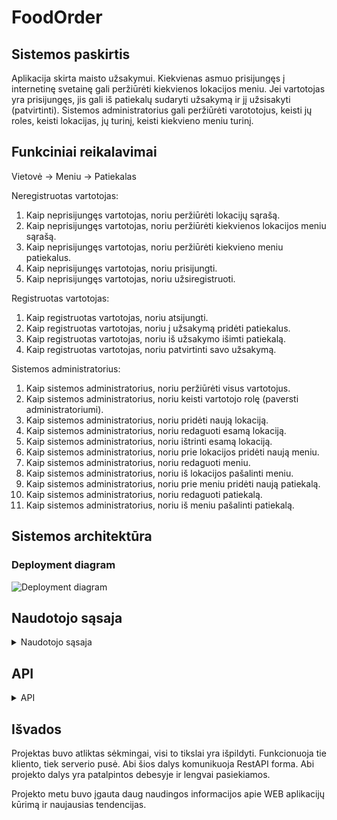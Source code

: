 # FoodOrder

## Sistemos paskirtis

Aplikacija skirta maisto užsakymui. Kiekvienas asmuo prisijungęs į internetinę svetainę gali peržiūrėti kiekvienos lokacijos meniu. Jei vartotojas yra prisijungęs, jis gali iš patiekalų sudaryti užsakymą ir jį užsisakyti (patvirtinti). Sistemos administratorius gali peržiūrėti varototojus, keisti jų roles, keisti lokacijas, jų turinį, keisti kiekvieno meniu turinį.

## Funkciniai reikalavimai

Vietovė -> Meniu -> Patiekalas

Neregistruotas vartotojas:
1.	Kaip neprisijungęs vartotojas, noriu peržiūrėti lokacijų sąrašą.
2.  Kaip neprisijungęs vartotojas, noriu peržiūrėti kiekvienos lokacijos meniu sąrašą.
3.  Kaip neprisijungęs vartotojas, noriu peržiūrėti kiekvieno meniu patiekalus.
4.	Kaip neprisijungęs vartotojas, noriu prisijungti.
5.	Kaip neprisijungęs vartotojas, noriu užsiregistruoti.


Registruotas vartotojas:
1.	Kaip registruotas vartotojas, noriu atsijungti.
2.	Kaip registruotas vartotojas, noriu į užsakymą pridėti patiekalus.
3.  Kaip registruotas vartotojas, noriu iš užsakymo išimti patiekalą.
4.	Kaip registruotas vartotojas, noriu patvirtinti savo užsakymą.


Sistemos administratorius:
1.	Kaip sistemos administratorius, noriu peržiūrėti visus vartotojus.
2.	Kaip sistemos administratorius, noriu keisti vartotojo rolę (paversti administratoriumi).
3.	Kaip sistemos administratorius, noriu pridėti naują lokaciją.
4.	Kaip sistemos administratorius, noriu redaguoti esamą lokaciją.
5.	Kaip sistemos administratorius, noriu ištrinti esamą lokaciją.
6.	Kaip sistemos administratorius, noriu prie lokacijos pridėti naują meniu.
7.	Kaip sistemos administratorius, noriu redaguoti meniu.
8.	Kaip sistemos administratorius, noriu iš lokacijos pašalinti meniu.
9.  Kaip sistemos administratorius, noriu prie meniu pridėti naują patiekalą.
10.  Kaip sistemos administratorius, noriu redaguoti patiekalą.
11.  Kaip sistemos administratorius, noriu iš meniu pašalinti patiekalą.


## Sistemos architektūra

### Deployment diagram

![Deployment diagram](https://i.imgur.com/JeZT04a.png)

## Naudotojo sąsaja

<details>
<summary>Naudotojo sąsaja</summary>

### Pagrindinis puslapis

![Pagrindinis puslapis](https://i.imgur.com/YMQGWBW.png)

### Lokacijų sąrašas

![Lokacijų sąrašas](https://i.imgur.com/1byEXsA.png)

### Lokacijos pridėjimas

![Lokacijos pridėjimas](https://i.imgur.com/8dxMMAE.png)

### Lokacijos redagavimas

![Lokacijos redagavimas](https://i.imgur.com/i9wccPH.png)

### Lokacijos trynimas

![Lokacijos trynimas](https://i.imgur.com/oo6KbfN.png)

### Meniu sąrašas

![Meniu sąrašas](https://i.imgur.com/Tyl76bX.png)

### Meniu pridėjimas

![Meniu pridėjimas](https://i.imgur.com/qnUas22.png)

### Meniu redagavimas

![Meniu redagavimas](https://i.imgur.com/08DucKs.png)

### Meniu trynimas

![Meniu trynimas](https://i.imgur.com/MCFsGAA.png)

### Patiekalų sąrašas

![Patiekalų sąrašas](https://i.imgur.com/pdoMKyk.png)

### Patiekalo pridėjimas

![Patiekalo pridėjimas](https://i.imgur.com/8HrQGeq.png)

### Patiekalo redagavimas

![Patiekalo redagavimas](https://i.imgur.com/eUhO3kA.png)

### Patiekalo trynimas

![Patiekalo trynimas](https://i.imgur.com/nYA38Cc.png)

### Užsakymai

![Užsakymai](https://i.imgur.com/AO8UPlW.png)

### Krepšelis

![Krepšelis](https://i.imgur.com/mjn7bac.png)

### Admin panelė

![DAdmin panelė](https://i.imgur.com/d2f2lNp.png)

### Vartotojų sąrašas

![Vartotojų sąrašas](https://i.imgur.com/brsKdl9.png)

### Vartotojo rolės keitimas

![Vartotojo rolės keitimas](https://i.imgur.com/wsgoybl.png)

</details>

## API

<details>
<summary>API</summary>

## Locations

### Get all locations
| Locations | /locations/ |
|-------------|-------------|
| URL | /locations/ |
| Method | GET |
| Parameters | <!-- --> |
| HTTP responses | 200 - success, 404 - not found |
| Requires authentication | No |

#### Example
Example Request: GET /locations/ 


Example Response: 200 OK

Example Response Body: 
```
[
    {
        "_id": "633f0d09798d5c219b3d1d20",
        "country": "Germany",
        "city": "Frankfurt",
        "address": "Brzzz st. 100",
        "__v": 0
    },
    {
        "_id": "634341e7772aea9d34b42be2",
        "country": "Lithuania",
        "city": "Vilnius",
        "address": "Vilnius st. 39",
        "__v": 0
    },
    {
        "_id": "63434755b7909c7f9b626d3a",
        "country": "USA",
        "city": "Washington, DC",
        "address": "Biggest st. 1",
        "__v": 0
    },
    {
        "_id": "6396088c57fbf7e71d3172d7",
        "country": "Good",
        "city": "Better",
        "address": "Best",
        "__v": 0
    }
]
```

### Add a new location
| Locations | /locations/ |
|-------------|-------------|
| URL | /locations/ |
| Method | POST |
| Parameters | Country (string), City (string), Address (string) |
| HTTP responses | 201 - success, 400 - wrong parameters, 401 - not authorized, 403 - forbidden |
| Requires authentication | Yes, admin |

#### Example
Example Request: POST /locations/ 

Example Request Headers: 
```
Bearer Token: eyJhbGciOiJIUzI1NiIsInR5cCI6IkpXVCJ9.eyJlbWFpbCI6ImFkbWluQGdtYWlsLmNvbSIsInVzZXJuYW1lIjoiYWRtaW4iLCJyb2xlIjoiQWRtaW4iLCJpYXQiOjE2NzA3OTQyMjcsImV4cCI6MTY3MDc5NDgyN30.x5k604ShaaU1ODtH0OTQ7y3mB41HZX_pXC0L5RObTjw
```

Example Request Body:
```
{
    "country": "Lithuania",
    "city": "Vilnius",
    "address": "Vilnius st. 39"
}
```

Example Response: 201 Created

Example Response Body: 
```
{
    "country": "Lithuania",
    "city": "Vilnius",
    "address": "Vilnius st. 39",
    "_id": "63964c1b8b991399cd75db76",
    "__v": 0
}
```

### Get a location
| Locations | /locations/{locationId} |
|-------------|-------------|
| URL | /locations/{locationId} |
| Method | GET |
| Parameters | <!-- --> |
| HTTP responses | 200 - success, 404 - not found |
| Requires authentication | No |

#### Example
Example Request: GET /locations/63964c1b8b991399cd75db76


Example Response: 200 OK

Example Response Body: 
```
{
    "_id": "63964c1b8b991399cd75db76",
    "country": "Lithuania",
    "city": "Vilnius",
    "address": "Vilnius st. 39",
    "__v": 0
}
```

### Delete a location
| Locations | /locations/{locationId} |
|-------------|-------------|
| URL | /locations/{locationId} |
| Method | DELETE |
| Parameters | <!-- --> |
| HTTP responses | 200 - success, 404 - not found, 401 - not authorized, 403 - forbidden |
| Requires authentication | Yes, admin |

#### Example
Example Request: DELETE /locations/63964c1b8b991399cd75db76

Example Request Headers: 
```
Bearer Token: eyJhbGciOiJIUzI1NiIsInR5cCI6IkpXVCJ9.eyJlbWFpbCI6ImFkbWluQGdtYWlsLmNvbSIsInVzZXJuYW1lIjoiYWRtaW4iLCJyb2xlIjoiQWRtaW4iLCJpYXQiOjE2NzA3OTQyMjcsImV4cCI6MTY3MDc5NDgyN30.x5k604ShaaU1ODtH0OTQ7y3mB41HZX_pXC0L5RObTjw
```


Example Response: 200 OK

Example Response Body: 
```
{
    "acknowledged": true,
    "deletedCount": 1
}
```

### Update a location
| Locations | /locations/{locationId} |
|-------------|-------------|
| URL | /locations/{locationId} |
| Method | PATCH |
| Parameters | Country (string), City (string), Address (string) |
| HTTP responses | 200 - success, 400 - wrong parameters, 401 - not authorized, 403 - forbidden, 404 - not found |
| Requires authentication | Yes, admin |

#### Example
Example Request: PATCH /locations/63964c1b8b991399cd75db76

Example Request Headers: 
```
Bearer Token: eyJhbGciOiJIUzI1NiIsInR5cCI6IkpXVCJ9.eyJlbWFpbCI6ImFkbWluQGdtYWlsLmNvbSIsInVzZXJuYW1lIjoiYWRtaW4iLCJyb2xlIjoiQWRtaW4iLCJpYXQiOjE2NzA3OTQyMjcsImV4cCI6MTY3MDc5NDgyN30.x5k604ShaaU1ODtH0OTQ7y3mB41HZX_pXC0L5RObTjw
```

Example Request Body:
```
{
    "country": "Lithuania",
    "city": "Vilnius",
    "address": "Vilnius st. 39"
}
```

Example Response: 200 OK

Example Response Body: 
```
{
    "country": "Lithuania",
    "city": "Vilnius",
    "address": "Vilnius st. 39",
    "_id": "63964c1b8b991399cd75db76",
    "__v": 0
}
```

## Menus

### Get all menus of a certain location
| Menus | /locations/{locationId}/menus/ |
|-------------|-------------|
| URL | /locations/{locationId}/menus/ |
| Method | GET |
| Parameters | <!-- --> |
| HTTP responses | 200 - success, 404 - not found |
| Requires authentication | No |

#### Example
Example Request: GET /locations/633f0d09798d5c219b3d1d20/menus


Example Response: 200 OK

Example Response Body: 
```
[
    {
        "_id": "634344dd3f4278ff0e6a1394",
        "name": "Sushi",
        "description": "Most japanese thing you've ever tasted!",
        "creationDate": "2022-10-09T22:02:05.325Z",
        "lastUpdateDate": "2022-12-11T01:19:48.612Z",
        "location": "633f0d09798d5c219b3d1d20",
        "__v": 0,
        "image": "https://media.istockphoto.com/id/1053854126/photo/all-you-can-eat-sushi.jpg?s=170667a&w=0&k=20&c=5yy6ncoY2JjqBtIQszD8fFHyV0PYkBtJYPTCIfRpvVA="
    },
    {
        "_id": "6343453d3f4278ff0e6a1396",
        "name": "Traditional food",
        "description": "Stick to the tradition!",
        "creationDate": "2022-10-09T22:03:41.544Z",
        "lastUpdateDate": "2022-12-11T00:13:43.511Z",
        "location": "633f0d09798d5c219b3d1d20",
        "__v": 0,
        "image": "https://www.chefspencil.com/wp-content/uploads/All-Aspects-of-German-Cuisine.jpg"
    },
    {
        "_id": "6391f4f638348b4f8be9fdf6",
        "name": "asd",
        "description": "sdsdsdsd",
        "creationDate": "2022-12-08T14:30:14.672Z",
        "lastUpdateDate": "2022-12-08T14:30:19.031Z",
        "location": "633f0d09798d5c219b3d1d20",
        "__v": 0
    }
]
```

### Add a new menu to a location
| Menus | /locations/{locationId}/menus/ |
|-------------|-------------|
| URL | /locations/{locationId}/menus/ |
| Method | POST |
| Parameters | Name (string), Image (string), Description (string) |
| HTTP responses | 201 - success, 400 - wrong parameters, 401 - not authorized, 403 - forbidden |
| Requires authentication | Yes, admin |

#### Example
Example Request: POST /locations/633f0d09798d5c219b3d1d20/menus

Example Request Headers: 
```
Bearer Token: eyJhbGciOiJIUzI1NiIsInR5cCI6IkpXVCJ9.eyJlbWFpbCI6ImFkbWluQGdtYWlsLmNvbSIsInVzZXJuYW1lIjoiYWRtaW4iLCJyb2xlIjoiQWRtaW4iLCJpYXQiOjE2NzA3OTQyMjcsImV4cCI6MTY3MDc5NDgyN30.x5k604ShaaU1ODtH0OTQ7y3mB41HZX_pXC0L5RObTjw
```

Example Request Body:
```
{
    "name": "Traditional food",
    "image": "https://i.imgur.com/JeZT04a.png",
    "description": "Stick to the tradition!"
}
```

Example Response: 201 Created

Example Response Body: 
```
{
    "name": "Traditional food",
    "image": "https://i.imgur.com/JeZT04a.png",
    "description": "Stick to the tradition!",
    "creationDate": "2022-12-11T21:40:25.747Z",
    "lastUpdateDate": "2022-12-11T21:40:25.747Z",
    "location": "633f0d09798d5c219b3d1d20",
    "_id": "63964e49a2d927f3f270eed2",
    "__v": 0
}
```

### Get a single menu of a certain location
| Menus | /locations/{locationId}/menus/{menuId} |
|-------------|-------------|
| URL | /locations/{locationId}/menus/{menuId} |
| Method | GET |
| Parameters | <!-- --> |
| HTTP responses | 200 - success, 404 - not found |
| Requires authentication | No |

#### Example
Example Request: GET /locations/633f0d09798d5c219b3d1d20/menus/63964e49a2d927f3f270eed2


Example Response: 200 OK

Example Response Body: 
```
{
    "_id": "63964e49a2d927f3f270eed2",
    "name": "Traditional food",
    "image": "https://i.imgur.com/JeZT04a.png",
    "description": "Stick to the tradition!",
    "creationDate": "2022-12-11T21:40:25.747Z",
    "lastUpdateDate": "2022-12-11T21:40:25.747Z",
    "location": "633f0d09798d5c219b3d1d20",
    "__v": 0
}
```

### Delete a menu of a certain location
| Menus | /locations/{locationId}/menus/{menuId} |
|-------------|-------------|
| URL | /locations/{locationId}/menus/{menuId} |
| Method | DELETE |
| Parameters | <!-- --> |
| HTTP responses | 200 - success, 401 - not authorized, 403 - forbidden, 404 - not found |
| Requires authentication | Yes, admin |

#### Example
Example Request: DELETE /locations/633f0d09798d5c219b3d1d20/menus/63964e49a2d927f3f270eed2

Example Request Headers: 
```
Bearer Token: eyJhbGciOiJIUzI1NiIsInR5cCI6IkpXVCJ9.eyJlbWFpbCI6ImFkbWluQGdtYWlsLmNvbSIsInVzZXJuYW1lIjoiYWRtaW4iLCJyb2xlIjoiQWRtaW4iLCJpYXQiOjE2NzA3OTQyMjcsImV4cCI6MTY3MDc5NDgyN30.x5k604ShaaU1ODtH0OTQ7y3mB41HZX_pXC0L5RObTjw
```


Example Response: 200 OK

Example Response Body: 
```
{
    "acknowledged": true,
    "deletedCount": 1
}
```

### Update a menu of a certain location
| Menus | /locations/{locationId}/menus/{menuId} |
|-------------|-------------|
| URL | /locations/{locationId}/menus/{menuId} |
| Method | PATCH |
| Parameters | Name (string), Image (string), Description (string) |
| HTTP responses | 200 - success, 400 - wrong parameters, 401 - not authorized, 403 - forbidden, 404 - not found |
| Requires authentication | Yes, admin |

#### Example
Example Request: PATCH /locations/633f0d09798d5c219b3d1d20/menus/63964e49a2d927f3f270eed2

Example Request Headers: 
```
Bearer Token: eyJhbGciOiJIUzI1NiIsInR5cCI6IkpXVCJ9.eyJlbWFpbCI6ImFkbWluQGdtYWlsLmNvbSIsInVzZXJuYW1lIjoiYWRtaW4iLCJyb2xlIjoiQWRtaW4iLCJpYXQiOjE2NzA3OTQyMjcsImV4cCI6MTY3MDc5NDgyN30.x5k604ShaaU1ODtH0OTQ7y3mB41HZX_pXC0L5RObTjw
```

Example Request Body:
```
{
    "name": "Traditional food",
    "image": "https://i.imgur.com/JeZT04a.png",
    "description": "Stick to the tradition!"
}
```

Example Response: 200 OK

Example Response Body: 
```
{
    "name": "Traditional food",
    "image": "https://i.imgur.com/JeZT04a.png",
    "description": "Stick to the tradition!",
    "creationDate": "2022-12-11T21:40:25.747Z",
    "lastUpdateDate": "2022-12-11T21:40:25.747Z",
    "location": "633f0d09798d5c219b3d1d20",
    "_id": "63964e49a2d927f3f270eed2",
    "__v": 0
}
```

## Dishes

### Get all dishes of a certain menu of a certain location
| Dishes | /locations/{locationId}/menus/{menuId}/dishes |
|-------------|-------------|
| URL | /locations/{locationId}/menus/{menuId}/dishes |
| Method | GET |
| Parameters | <!-- --> |
| HTTP responses | 200 - success, 404 - not found |
| Requires authentication | No |

#### Example
Example Request: GET /locations/633f0d09798d5c219b3d1d20/menus/634344dd3f4278ff0e6a1394/dishes


Example Response: 200 OK

Example Response Body: 
```
[
    {
        "_id": "634347a9b7909c7f9b626d43",
        "name": "Sushi 1",
        "description": "Some fish and some rice",
        "price": {
            "$numberDecimal": "3.11"
        },
        "menu": "634344dd3f4278ff0e6a1394",
        "__v": 0,
        "image": "https://media.healthyfood.com/wp-content/uploads/2017/03/Sushi_in_10_steps.jpg"
    },
    {
        "_id": "634347b5b7909c7f9b626d45",
        "name": "Sushi 2",
        "description": "Cucumber and rice",
        "price": {
            "$numberDecimal": "2.09"
        },
        "menu": "634344dd3f4278ff0e6a1394",
        "__v": 0,
        "image": "https://www.mashed.com/img/gallery/easy-cucumber-roll-recipe/l-intro-1634129609.jpg"
    }
]
```

### Add a dish to a certain menu of a certain location
| Dishes | /locations/{locationId}/menus/{menuId}/dishes |
|-------------|-------------|
| URL | /locations/{locationId}/menus/{menuId}/dishes |
| Method | POST |
| Parameters | Name (string), Image (string), Description (string), Price (string) |
| HTTP responses | 200 - success, 400 - wrong arguments, 401 - not authorized, 403 - forbidden |
| Requires authentication | Yes, admin |

#### Example
Example Request: POST /locations/633f0d09798d5c219b3d1d20/menus/634344dd3f4278ff0e6a1394/dishes

Example Request Headers: 
```
Bearer Token: eyJhbGciOiJIUzI1NiIsInR5cCI6IkpXVCJ9.eyJlbWFpbCI6ImFkbWluQGdtYWlsLmNvbSIsInVzZXJuYW1lIjoiYWRtaW4iLCJyb2xlIjoiQWRtaW4iLCJpYXQiOjE2NzA3OTQyMjcsImV4cCI6MTY3MDc5NDgyN30.x5k604ShaaU1ODtH0OTQ7y3mB41HZX_pXC0L5RObTjw
```

Example Request Body:
```
{
    "name": "Chicken",
    "image": "https://i.imgur.com/JeZT04a.png",
    "description": "Very tasty chicken",
    "price": 3.09
}
```

Example Response: 201 Created

Example Response Body: 
```
{
    "name": "Chicken",
    "image": "https://i.imgur.com/JeZT04a.png",
    "description": "Very tasty chicken",
    "price": {
        "$numberDecimal": "3.09"
    },
    "menu": "634344dd3f4278ff0e6a1394",
    "_id": "639650d753c381f5ed3def2f",
    "__v": 0
}
```

### Get a dish from a certain menu of a certain location
| Dishes | /locations/{locationId}/menus/{menuId}/dishes/{dishId} |
|-------------|-------------|
| URL | /locations/{locationId}/menus/{menuId}/dishes/{dishId} |
| Method | GET |
| Parameters | <!-- --> |
| HTTP responses | 200 - success, 404 - not found |
| Requires authentication | No |

#### Example
Example Request: GET /locations/633f0d09798d5c219b3d1d20/menus/63964e49a2d927f3f270eed2/dishes/639650d753c381f5ed3def2f


Example Response: 200 OK

Example Response Body: 
```
{
    "_id": "639650d753c381f5ed3def2f",
    "name": "Chicken",
    "image": "https://i.imgur.com/JeZT04a.png",
    "description": "Very tasty chicken",
    "price": {
        "$numberDecimal": "3.09"
    },
    "menu": "634344dd3f4278ff0e6a1394",
    "__v": 0
}
```

### Delete a dish from a certain menu of a certain location
| Dishes | /locations/{locationId}/menus/{menuId}/dishes/{dishId} |
|-------------|-------------|
| URL | /locations/{locationId}/menus/{menuId}/dishes/{dishId} |
| Method | DELETE |
| Parameters | <!-- --> |
| HTTP responses | 200 - success, 401 - not authorized, 403 - forbidden, 404 - not found |
| Requires authentication | Yes, admin |

#### Example
Example Request: DELETE /locations/633f0d09798d5c219b3d1d20/menus/63964e49a2d927f3f270eed2/dishes/639650d753c381f5ed3def2f

Example Request Headers: 
```
Bearer Token: eyJhbGciOiJIUzI1NiIsInR5cCI6IkpXVCJ9.eyJlbWFpbCI6ImFkbWluQGdtYWlsLmNvbSIsInVzZXJuYW1lIjoiYWRtaW4iLCJyb2xlIjoiQWRtaW4iLCJpYXQiOjE2NzA3OTQyMjcsImV4cCI6MTY3MDc5NDgyN30.x5k604ShaaU1ODtH0OTQ7y3mB41HZX_pXC0L5RObTjw
```


Example Response: 200 OK

Example Response Body: 
```
{
    "acknowledged": true,
    "deletedCount": 1
}
```

### Update a dish of a certain menu of a certain location
| Dishes | /locations/{locationId}/menus/{menuId}/dishes/{dishId} |
|-------------|-------------|
| URL | /locations/{locationId}/menus/{menuId}/dishes/{dishId} |
| Method | PATCH |
| Parameters | Name (string), Image (string), Description (string), Price (string) |
| HTTP responses | 200 - success, 401 - not authorized, 403 - forbidden, 404 - not found |
| Requires authentication | Yes, admin |

#### Example
Example Request: PATCH /locations/633f0d09798d5c219b3d1d20/menus/63964e49a2d927f3f270eed2/dishes/639650d753c381f5ed3def2f

Example Request Headers: 
```
Bearer Token: eyJhbGciOiJIUzI1NiIsInR5cCI6IkpXVCJ9.eyJlbWFpbCI6ImFkbWluQGdtYWlsLmNvbSIsInVzZXJuYW1lIjoiYWRtaW4iLCJyb2xlIjoiQWRtaW4iLCJpYXQiOjE2NzA3OTQyMjcsImV4cCI6MTY3MDc5NDgyN30.x5k604ShaaU1ODtH0OTQ7y3mB41HZX_pXC0L5RObTjw
```

Example Request Body:
```
{
    "name": "Chicken",
    "image": "https://i.imgur.com/JeZT04a.png",
    "description": "Very tasty chicken",
    "price": 3.09
}
```

Example Response: 200 OK

Example Response Body: 
```
{
    "_id": "639650d753c381f5ed3def2f",
    "name": "Chicken",
    "image": "https://i.imgur.com/JeZT04a.png",
    "description": "Very tasty chicken",
    "price": {
        "$numberDecimal": "3.09"
    },
    "menu": "634344dd3f4278ff0e6a1394",
    "__v": 0
}
```

## Orders

### Get all orders of a user
| Orders | /users/:userId/orders |
|-------------|-------------|
| URL | /users/:userId/orders |
| Method | GET |
| Parameters | <!-- --> |
| HTTP responses | 200 - success, 401 - not authorized, 403 - forbidden, 404 - not found |
| Requires authentication | Yes, same user whose order it is |

#### Example
Example Request: GET /users/6362c5992336780314bc384a/orders/


Example Response: 200 OK

Example Response Body: 
```
[
    {
        "_id": "63717c2829f112e502e8875c",
        "user": {
            "_id": "6362c5992336780314bc384a",
            "email": "admin@gmail.com",
            "username": "admin",
            "password": "$2b$10$kRq.rE9IfROwqusl0OALPuBNiM.AKT.LDi.sZuKE/5yHISU4hqUEm",
            "joinDate": "2022-11-02T19:31:37.001Z",
            "lastJoinDate": "2022-12-11T21:54:18.179Z",
            "role": "Admin",
            "__v": 0
        },
        "dishes": [
            {
                "_id": "634347a9b7909c7f9b626d43",
                "name": "Sushi 1",
                "description": "Some fish and some rice",
                "price": {
                    "$numberDecimal": "3.11"
                },
                "menu": "634344dd3f4278ff0e6a1394",
                "__v": 0,
                "image": "https://media.healthyfood.com/wp-content/uploads/2017/03/Sushi_in_10_steps.jpg"
            },
            {
                "_id": "634347b5b7909c7f9b626d45",
                "name": "Sushi 2",
                "description": "Cucumber and rice",
                "price": {
                    "$numberDecimal": "2.09"
                },
                "menu": "634344dd3f4278ff0e6a1394",
                "__v": 0,
                "image": "https://www.mashed.com/img/gallery/easy-cucumber-roll-recipe/l-intro-1634129609.jpg"
            }
        ],
        "paid": false,
        "completed": false,
        "__v": 0
    },
    {
        "_id": "63717d9fbcf436b9c16dcfec",
        "user": {
            "_id": "6362c5992336780314bc384a",
            "email": "admin@gmail.com",
            "username": "admin",
            "password": "$2b$10$kRq.rE9IfROwqusl0OALPuBNiM.AKT.LDi.sZuKE/5yHISU4hqUEm",
            "joinDate": "2022-11-02T19:31:37.001Z",
            "lastJoinDate": "2022-12-11T21:54:18.179Z",
            "role": "Admin",
            "__v": 0
        },
        "dishes": [
            {
                "_id": "634347a9b7909c7f9b626d43",
                "name": "Sushi 1",
                "description": "Some fish and some rice",
                "price": {
                    "$numberDecimal": "3.11"
                },
                "menu": "634344dd3f4278ff0e6a1394",
                "__v": 0,
                "image": "https://media.healthyfood.com/wp-content/uploads/2017/03/Sushi_in_10_steps.jpg"
            },
            {
                "_id": "634347b5b7909c7f9b626d45",
                "name": "Sushi 2",
                "description": "Cucumber and rice",
                "price": {
                    "$numberDecimal": "2.09"
                },
                "menu": "634344dd3f4278ff0e6a1394",
                "__v": 0,
                "image": "https://www.mashed.com/img/gallery/easy-cucumber-roll-recipe/l-intro-1634129609.jpg"
            }
        ],
        "paid": false,
        "completed": false,
        "__v": 0
    }
]
```

### Add a new order for a user
| Orders | /users/:userId/orders |
|-------------|-------------|
| URL | /users/:userId/orders |
| Method | POST |
| Parameters | Dishes (Array of Dish), Paid (Boolean), Completed (Boolean) |
| HTTP responses | 201 - success, 400 - wrong parameters, 401 - not authorized, 403 - forbidden |
| Requires authentication | Yes, same user whose order it is |

#### Example
Example Request: POST /users/6362c5992336780314bc384a/orders/

Example Request Headers: 
```
Bearer Token: eyJhbGciOiJIUzI1NiIsInR5cCI6IkpXVCJ9.eyJlbWFpbCI6ImFkbWluQGdtYWlsLmNvbSIsInVzZXJuYW1lIjoiYWRtaW4iLCJyb2xlIjoiQWRtaW4iLCJpYXQiOjE2NzA3OTQyMjcsImV4cCI6MTY3MDc5NDgyN30.x5k604ShaaU1ODtH0OTQ7y3mB41HZX_pXC0L5RObTjw
```

Example Request Body:
```
{
    "dishes": ["634347a9b7909c7f9b626d43", "634347b5b7909c7f9b626d45"],
    "paid": false,
    "completed": true
}
```

Example Response: 201 Created

Example Response Body: 
```
{
    "user": "6362c5992336780314bc384a",
    "dishes": [
        "634347a9b7909c7f9b626d43",
        "634347b5b7909c7f9b626d45"
    ],
    "paid": false,
    "completed": false,
    "_id": "6396520653c381f5ed3def46",
    "__v": 0
}
```

### Get an order of a user
| Orders | /users/:userId/orders/{orderId} |
|-------------|-------------|
| URL | /users/:userId/orders/{orderId}} |
| Method | GET |
| Parameters | <!-- --> |
| HTTP responses | 200 - success, 401 - not authorized, 403 - forbidden |
| Requires authentication | Yes, same user whose order it is |

#### Example
Example Request: GET /users/6362c5992336780314bc384a/orders/6396520653c381f5ed3def46

Example Request Headers: 
```
Bearer Token: eyJhbGciOiJIUzI1NiIsInR5cCI6IkpXVCJ9.eyJlbWFpbCI6ImFkbWluQGdtYWlsLmNvbSIsInVzZXJuYW1lIjoiYWRtaW4iLCJyb2xlIjoiQWRtaW4iLCJpYXQiOjE2NzA3OTQyMjcsImV4cCI6MTY3MDc5NDgyN30.x5k604ShaaU1ODtH0OTQ7y3mB41HZX_pXC0L5RObTjw
```

Example Response: 200 OK

Example Response Body: 
```
{
    "_id": "639650d753c381f5ed3def2f",
    "name": "Chicken",
    "image": "https://i.imgur.com/JeZT04a.png",
    "description": "Very tasty chicken",
    "price": {
        "$numberDecimal": "3.09"
    },
    "menu": "634344dd3f4278ff0e6a1394",
    "__v": 0
}
```

### Delete an order of a user
| Orders | /users/:userId/orders/{orderId} |
|-------------|-------------|
| URL | /users/:userId/orders/{orderId} |
| Method | DELETE |
| Parameters | <!-- --> |
| HTTP responses | 200 - success, 401 - not authorized, 403 - forbidden |
| Requires authentication | Yes, same user whose order it is |

#### Example
Example Request: DELETE /users/6362c5992336780314bc384a/orders/6396520653c381f5ed3def46

Example Request Headers: 
```
Bearer Token: eyJhbGciOiJIUzI1NiIsInR5cCI6IkpXVCJ9.eyJlbWFpbCI6ImFkbWluQGdtYWlsLmNvbSIsInVzZXJuYW1lIjoiYWRtaW4iLCJyb2xlIjoiQWRtaW4iLCJpYXQiOjE2NzA3OTQyMjcsImV4cCI6MTY3MDc5NDgyN30.x5k604ShaaU1ODtH0OTQ7y3mB41HZX_pXC0L5RObTjw
```


Example Response: 200 OK

Example Response Body: 
```
{
    "acknowledged": true,
    "deletedCount": 1
}
```

### Update an order of a user
| Orders | /users/:userId/orders/{orderId} |
|-------------|-------------|
| URL | /users/:userId/orders/{orderId} |
| Method | PATCH |
| Parameters | Dishes (Array of Dish), Paid (Boolean), Completed (Boolean) |
| HTTP responses | 200 - success, 400 - wrong parameters, 401 - not authorized, 403 - forbidden |
| Requires authentication | Yes, same user whose order it is |

#### Example
Example Request: PATCH /users/6362c5992336780314bc384a/orders/6396520653c381f5ed3def46

Example Request Headers: 
```
Bearer Token: eyJhbGciOiJIUzI1NiIsInR5cCI6IkpXVCJ9.eyJlbWFpbCI6ImFkbWluQGdtYWlsLmNvbSIsInVzZXJuYW1lIjoiYWRtaW4iLCJyb2xlIjoiQWRtaW4iLCJpYXQiOjE2NzA3OTQyMjcsImV4cCI6MTY3MDc5NDgyN30.x5k604ShaaU1ODtH0OTQ7y3mB41HZX_pXC0L5RObTjw
```

Example Request Body:
```
{
    "dishes": ["634347a9b7909c7f9b626d43", "634347b5b7909c7f9b626d45"],
    "paid": false,
    "completed": true
}
```

Example Response: 200 OK

Example Response Body: 
```
{
    "user": "6362c5992336780314bc384a",
    "dishes": [
        "634347a9b7909c7f9b626d43",
        "634347b5b7909c7f9b626d45"
    ],
    "paid": false,
    "completed": false,
    "_id": "6396520653c381f5ed3def46",
    "__v": 0
}
```

## Users

### Get all users
| Users | /users/ |
|-------------|-------------|
| URL | /users/ |
| Method | GET |
| Parameters | <!-- --> |
| HTTP responses | 200 - success, 401 - not authorized, 403 - forbidden, 404 - not found |
| Requires authentication | Yes, admin |

#### Example
Example Request: GET /users/


Example Response: 200 OK

Example Response Body: 
```
[
    {
        "_id": "6362b9f231cd11f1aec6d9c2",
        "email": "user@gmail.com",
        "username": "user",
        "joinDate": "2022-11-02T18:41:54.869Z",
        "lastJoinDate": "2022-12-11T21:30:23.323Z",
        "role": "User",
        "__v": 0
    },
    {
        "_id": "6362c5992336780314bc384a",
        "email": "admin@gmail.com",
        "username": "admin",
        "joinDate": "2022-11-02T19:31:37.001Z",
        "lastJoinDate": "2022-12-11T22:16:00.943Z",
        "role": "Admin",
        "__v": 0
    },
    {
        "_id": "6390a72ce8510a833d6d9292",
        "email": "newtest@gmail.com",
        "username": "newtest",
        "joinDate": "2022-12-07T14:46:04.161Z",
        "lastJoinDate": "2022-12-07T14:46:04.161Z",
        "role": "User",
        "__v": 0
    }
]
```

### Register
| Users | /users/ |
|-------------|-------------|
| URL | /users/ |
| Method | POST |
| Parameters | Email (string), Username (string), Password (string) |
| HTTP responses | 201 - success, 400 - wrong parameters |
| Requires authentication | No |

#### Example
Example Request: POST /users/

Example Request Body:
```
{
    "email": "newtest1@gmail.com",
    "username": "newtest1",
    "password": "asdasd"
}
```

Example Response: 201 Created

Example Response Body: 
```
{
    "message": "User created successfully",
    "accessToken": "eyJhbGciOiJIUzI1NiIsInR5cCI6IkpXVCJ9.eyJlbWFpbCI6Im5ld3Rlc3QxQGdtYWlsLmNvbSIsInVzZXJuYW1lIjoibmV3dGVzdDEiLCJyb2xlIjoiVXNlciIsImlhdCI6MTY3MDc5NzA0MywiZXhwIjoxNjcwNzk3NjQzfQ.d7zC4pNCAauOkVrk2g_xdP50YOWj9vtrC0mM6Rlthb8",
    "refreshToken": "eyJhbGciOiJIUzI1NiIsInR5cCI6IkpXVCJ9.eyJlbWFpbCI6Im5ld3Rlc3QxQGdtYWlsLmNvbSIsInVzZXJuYW1lIjoibmV3dGVzdDEiLCJyb2xlIjoiVXNlciIsImlhdCI6MTY3MDc5NzA0M30.9-fQwPNIHRKOdf2ABKSpCXFwBUJ96nV4AdWOpRUJk2Q"
}
```

### Update user role
| Users | /users/{userId}/roles |
|-------------|-------------|
| URL | /users/{userId}/roles |
| Method | PATCH |
| Parameters | Role (string (User or Admin)) |
| HTTP responses | 200 - success, 400 - wrong parameters, 401 - not authorized, 403 - forbidden, 404 - not found |
| Requires authentication | Yes, admin |

#### Example
Example Request: PATCH /users/6362c5992336780314bc384a/roles/

Example Request Headers: 
```
Bearer Token: eyJhbGciOiJIUzI1NiIsInR5cCI6IkpXVCJ9.eyJlbWFpbCI6ImFkbWluQGdtYWlsLmNvbSIsInVzZXJuYW1lIjoiYWRtaW4iLCJyb2xlIjoiQWRtaW4iLCJpYXQiOjE2NzA3OTQyMjcsImV4cCI6MTY3MDc5NDgyN30.x5k604ShaaU1ODtH0OTQ7y3mB41HZX_pXC0L5RObTjw
```

Example Request Body:
```
{
    "role": "Admin,
}
```

Example Response: 200 OK

Example Response Body: 
```
{
    "email": "admin@gmail.com",
    "joinDate": "2022-11-02T19:31:37.001Z",
    "lastJoinDate": "2022-12-11T22:16:00.943Z",
    "role": "Admin",
    "username": "admin"
}
```

## Tokens

### Login
| Tokens | /tokens/ |
|-------------|-------------|
| URL | /tokens/ |
| Method | POST |
| Parameters | Email (string), Password (string) |
| HTTP responses | 201 - success, 400 - wrong parameters, 404 - not found |
| Requires authentication | No |

#### Example
Example Request: POST /tokens/

Example Request Body:
```
{
    "email": "admin@gmail.com",
    "password": "asdasd"
}
```

Example Response: 201 Created

Example Response Body: 
```
{
    "message": "Logged in successfully",
    "accessToken": "eyJhbGciOiJIUzI1NiIsInR5cCI6IkpXVCJ9.eyJlbWFpbCI6ImFkbWluQGdtYWlsLmNvbSIsInVzZXJuYW1lIjoiYWRtaW4iLCJyb2xlIjoiQWRtaW4iLCJpYXQiOjE2NzA3OTc2MTIsImV4cCI6MTY3MDc5ODIxMn0.K5qfZ-YepEOlbeF0C1VMdUOhm2I2ZtSPADfG8H4U728",
    "refreshToken": "eyJhbGciOiJIUzI1NiIsInR5cCI6IkpXVCJ9.eyJlbWFpbCI6ImFkbWluQGdtYWlsLmNvbSIsInVzZXJuYW1lIjoiYWRtaW4iLCJyb2xlIjoiQWRtaW4iLCJpYXQiOjE2NzA3OTc2MTJ9.-Gk1IWV-e47aiZVXSKjXQKJjUBFdN9KWUoJMiV1zlpU"
}
```

### Refresh token
| Tokens | /tokens/ |
|-------------|-------------|
| URL | /tokens/ |
| Method | PUT |
| Parameters | Token (String) |
| HTTP responses | 201 - success, 400 - wrong parameters, 401 - not authorized, 403 - forbidden, 404 - not found |
| Requires authentication | Yes, any user |

#### Example
Example Request: PUT /tokens/

Example Request Headers: 
```
Bearer Token: eyJhbGciOiJIUzI1NiIsInR5cCI6IkpXVCJ9.eyJlbWFpbCI6ImFkbWluQGdtYWlsLmNvbSIsInVzZXJuYW1lIjoiYWRtaW4iLCJyb2xlIjoiQWRtaW4iLCJpYXQiOjE2NzA3OTQyMjcsImV4cCI6MTY3MDc5NDgyN30.x5k604ShaaU1ODtH0OTQ7y3mB41HZX_pXC0L5RObTjw
```

Example Request Body:
```
{
    "token": "eyJhbGciOiJIUzI1NiIsInR5cCI6IkpXVCJ9.eyJlbWFpbCI6ImFkbWluQGdtYWlsLmNvbSIsInVzZXJuYW1lIjoiYWRtaW4iLCJyb2xlIjoiQWRtaW4iLCJpYXQiOjE2NzA3OTc2MTJ9.-Gk1IWV-e47aiZVXSKjXQKJjUBFdN9KWUoJMiV1zlpU"
}
```

Example Response: 201 Created

Example Response Body: 
```
{
    "accessToken": "eyJhbGciOiJIUzI1NiIsInR5cCI6IkpXVCJ9.eyJlbWFpbCI6ImFkbWluQGdtYWlsLmNvbSIsInVzZXJuYW1lIjoiYWRtaW4iLCJyb2xlIjoiQWRtaW4iLCJpYXQiOjE2NzA3OTc3MDgsImV4cCI6MTY3MDc5ODMwOH0.VG-e-rKcuooBUeQIsaBWoi0fmrZMbr5Pb7ldrp5Phis"
}
```

### Logout
| Tokens | /tokens/{token}/users/{userId} |
|-------------|-------------|
| URL | /tokens/{token}/users/{userId} |
| Method | DELETE |
| Parameters | <!-- --> |
| HTTP responses | 200 - success, 404 - not found |
| Requires authentication | Yes, any user |

#### Example
Example Request: DELETE /tokens/eyJhbGciOiJIUzI1NiIsInR5cCI6IkpXVCJ9.eyJlbWFpbCI6InVzZXJAZ21haWwuY29tIiwidXNlcm5hbWUiOiJ1c2VyIiwicm9sZSI6IkFkbWluIiwiaWF0IjoxNjY3NDE3MzIxfQ.d4-STUFqPnLctJsA7qovMGuby1-rsOj6-TAOU5XnOvU/users/6362c5992336780314bc384a

Example Request Headers: 
```
Bearer Token: eyJhbGciOiJIUzI1NiIsInR5cCI6IkpXVCJ9.eyJlbWFpbCI6ImFkbWluQGdtYWlsLmNvbSIsInVzZXJuYW1lIjoiYWRtaW4iLCJyb2xlIjoiQWRtaW4iLCJpYXQiOjE2NzA3OTQyMjcsImV4cCI6MTY3MDc5NDgyN30.x5k604ShaaU1ODtH0OTQ7y3mB41HZX_pXC0L5RObTjw
```


Example Response: 200 OK

Example Response Body: 
```
{
    "acknowledged": true,
    "deletedCount": 1
}
```

## User Ids

### Get user id by username
| User Ids | users/{userName}/userIds |
|-------------|-------------|
| URL | users/{userName}/userIds |
| Method | GET |
| Parameters | <!-- --> |
| HTTP responses | 200 - success, 400 - wrong parameters, 404 - not found |
| Requires authentication | Yes, user of which getting the id |

#### Example
Example Request: GET /users/admin/userIds

Example Request Headers: 
```
Bearer Token: eyJhbGciOiJIUzI1NiIsInR5cCI6IkpXVCJ9.eyJlbWFpbCI6ImFkbWluQGdtYWlsLmNvbSIsInVzZXJuYW1lIjoiYWRtaW4iLCJyb2xlIjoiQWRtaW4iLCJpYXQiOjE2NzA3OTQyMjcsImV4cCI6MTY3MDc5NDgyN30.x5k604ShaaU1ODtH0OTQ7y3mB41HZX_pXC0L5RObTjw
```

Example Response: 200 OK

Example Response Body: 
```
"6362c5992336780314bc384a"
```
</details>

## Išvados

Projektas buvo atliktas sėkmingai, visi to tikslai yra išpildyti. Funkcionuoja tie kliento, tiek serverio pusė. Abi šios dalys komunikuoja RestAPI forma. Abi projekto dalys yra patalpintos debesyje ir lengvai pasiekiamos.

Projekto metu buvo įgauta daug naudingos informacijos apie WEB aplikacijų kūrimą ir naujausias tendencijas.